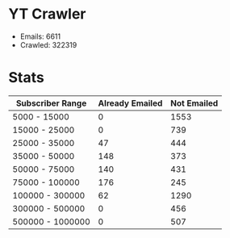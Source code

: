 # YT Crawler
- Emails: 6611
- Crawled: 322319

# Stats
| Subscriber Range  | Already Emailed | Not Emailed |
|-------|-------|-------|
| 5000 - 15000 | 0 | 1553 |
| 15000 - 25000 | 0 | 739 |
| 25000 - 35000 | 47 | 444 |
| 35000 - 50000 | 148 | 373 |
| 50000 - 75000 | 140 | 431 |
| 75000 - 100000 | 176 | 245 |
| 100000 - 300000 | 62 | 1290 |
| 300000 - 500000 | 0 | 456 |
| 500000 - 1000000 | 0 | 507 |
